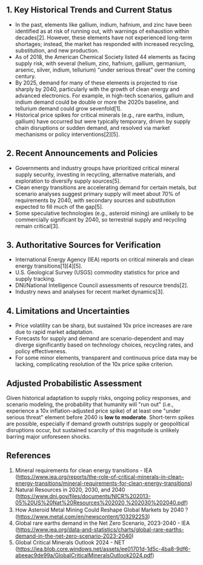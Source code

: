 ## 1. Key Historical Trends and Current Status

- In the past, elements like gallium, indium, hafnium, and zinc have been identified as at risk of running out, with warnings of exhaustion within decades[2]. However, these elements have not experienced long-term shortages; instead, the market has responded with increased recycling, substitution, and new production.
- As of 2018, the American Chemical Society listed 44 elements as facing supply risk, with several (helium, zinc, hafnium, gallium, germanium, arsenic, silver, indium, tellurium) "under serious threat" over the coming century.
- By 2025, demand for many of these elements is projected to rise sharply by 2040, particularly with the growth of clean energy and advanced electronics. For example, in high-tech scenarios, gallium and indium demand could be double or more the 2020s baseline, and tellurium demand could grow sevenfold[1].
- Historical price spikes for critical minerals (e.g., rare earths, indium, gallium) have occurred but were typically temporary, driven by supply chain disruptions or sudden demand, and resolved via market mechanisms or policy interventions[2][5].

## 2. Recent Announcements and Policies

- Governments and industry groups have prioritized critical mineral supply security, investing in recycling, alternative materials, and exploration to diversify supply sources[5].
- Clean energy transitions are accelerating demand for certain metals, but scenario analyses suggest primary supply will meet about 70% of requirements by 2040, with secondary sources and substitution expected to fill much of the gap[5].
- Some speculative technologies (e.g., asteroid mining) are unlikely to be commercially significant by 2040, so terrestrial supply and recycling remain critical[3].

## 3. Authoritative Sources for Verification

- International Energy Agency (IEA) reports on critical minerals and clean energy transitions[1][4][5].
- U.S. Geological Survey (USGS) commodity statistics for price and supply tracking.
- DNI/National Intelligence Council assessments of resource trends[2].
- Industry news and analyses for recent market dynamics[3].

## 4. Limitations and Uncertainties

- Price volatility can be sharp, but sustained 10x price increases are rare due to rapid market adaptation.
- Forecasts for supply and demand are scenario-dependent and may diverge significantly based on technology choices, recycling rates, and policy effectiveness.
- For some minor elements, transparent and continuous price data may be lacking, complicating resolution of the 10x price spike criterion.

## Adjusted Probabilistic Assessment

Given historical adaptation to supply risks, ongoing policy responses, and scenario modeling, the probability that humanity will "run out" (i.e., experience a 10x inflation-adjusted price spike) of at least one "under serious threat" element before 2040 is **low to moderate**. Short-term spikes are possible, especially if demand growth outstrips supply or geopolitical disruptions occur, but sustained scarcity of this magnitude is unlikely barring major unforeseen shocks.

## References

1. Mineral requirements for clean energy transitions - IEA (https://www.iea.org/reports/the-role-of-critical-minerals-in-clean-energy-transitions/mineral-requirements-for-clean-energy-transitions)
2. Natural Resources in 2020, 2030, and 2040 (https://www.dni.gov/files/documents/NICR%202013-05%20US%20Nat%20Resources%202020,%202030%202040.pdf)
3. How Asteroid Metal Mining Could Reshape Global Markets by 2040？ (https://www.metal.com/en/newscontent/103292253)
4. Global rare earths demand in the Net Zero Scenario, 2023-2040 - IEA (https://www.iea.org/data-and-statistics/charts/global-rare-earths-demand-in-the-net-zero-scenario-2023-2040)
5. Global Critical Minerals Outlook 2024 - NET (https://iea.blob.core.windows.net/assets/ee01701d-1d5c-4ba8-9df6-abeeac9de99a/GlobalCriticalMineralsOutlook2024.pdf)